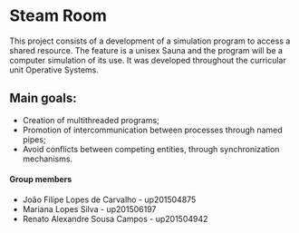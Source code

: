 # Steam Room

This project consists of a development of a simulation program to access a shared resource. The feature is a unisex Sauna and the 
program will be a computer simulation of its use. It was developed throughout the curricular unit Operative Systems.

## Main goals:
- Creation of multithreaded programs;
- Promotion of intercommunication between processes through named pipes;
- Avoid conflicts between competing entities, through synchronization mechanisms.

#### Group members

- João Filipe Lopes de Carvalho - up201504875
- Mariana Lopes Silva - up201506197
- Renato Alexandre Sousa Campos - up201504942
